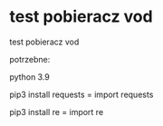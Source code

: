 # test pobieracz vod
test pobieracz vod

potrzebne:
 
  python 3.9
 
  pip3 install requests = import requests
 
  pip3 install re = import re
